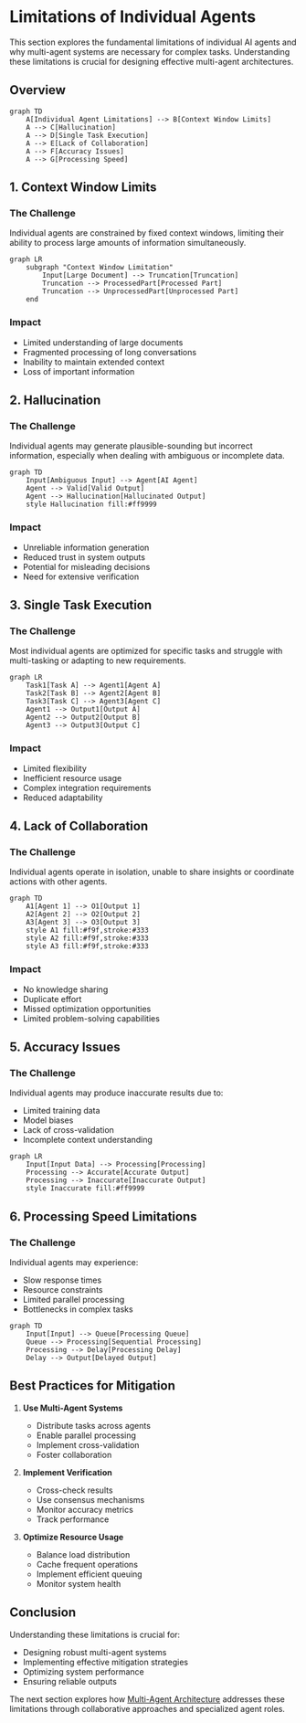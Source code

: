 # Limitations of Individual Agents

This section explores the fundamental limitations of individual AI agents and why multi-agent systems are necessary for complex tasks. Understanding these limitations is crucial for designing effective multi-agent architectures.

## Overview

```mermaid
graph TD
    A[Individual Agent Limitations] --> B[Context Window Limits]
    A --> C[Hallucination]
    A --> D[Single Task Execution]
    A --> E[Lack of Collaboration]
    A --> F[Accuracy Issues]
    A --> G[Processing Speed]
```

## 1. Context Window Limits

### The Challenge
Individual agents are constrained by fixed context windows, limiting their ability to process large amounts of information simultaneously.

```mermaid
graph LR
    subgraph "Context Window Limitation"
        Input[Large Document] --> Truncation[Truncation]
        Truncation --> ProcessedPart[Processed Part]
        Truncation --> UnprocessedPart[Unprocessed Part]
    end
```

### Impact
- Limited understanding of large documents
- Fragmented processing of long conversations
- Inability to maintain extended context
- Loss of important information

## 2. Hallucination

### The Challenge
Individual agents may generate plausible-sounding but incorrect information, especially when dealing with ambiguous or incomplete data.

```mermaid
graph TD
    Input[Ambiguous Input] --> Agent[AI Agent]
    Agent --> Valid[Valid Output]
    Agent --> Hallucination[Hallucinated Output]
    style Hallucination fill:#ff9999
```

### Impact
- Unreliable information generation
- Reduced trust in system outputs
- Potential for misleading decisions
- Need for extensive verification

## 3. Single Task Execution

### The Challenge
Most individual agents are optimized for specific tasks and struggle with multi-tasking or adapting to new requirements.

```mermaid
graph LR
    Task1[Task A] --> Agent1[Agent A]
    Task2[Task B] --> Agent2[Agent B]
    Task3[Task C] --> Agent3[Agent C]
    Agent1 --> Output1[Output A]
    Agent2 --> Output2[Output B]
    Agent3 --> Output3[Output C]
```

### Impact
- Limited flexibility
- Inefficient resource usage
- Complex integration requirements
- Reduced adaptability

## 4. Lack of Collaboration

### The Challenge
Individual agents operate in isolation, unable to share insights or coordinate actions with other agents.

```mermaid
graph TD
    A1[Agent 1] --> O1[Output 1]
    A2[Agent 2] --> O2[Output 2]
    A3[Agent 3] --> O3[Output 3]
    style A1 fill:#f9f,stroke:#333
    style A2 fill:#f9f,stroke:#333
    style A3 fill:#f9f,stroke:#333
```

### Impact
- No knowledge sharing
- Duplicate effort
- Missed optimization opportunities
- Limited problem-solving capabilities

## 5. Accuracy Issues

### The Challenge
Individual agents may produce inaccurate results due to:
- Limited training data
- Model biases
- Lack of cross-validation
- Incomplete context understanding

```mermaid
graph LR
    Input[Input Data] --> Processing[Processing]
    Processing --> Accurate[Accurate Output]
    Processing --> Inaccurate[Inaccurate Output]
    style Inaccurate fill:#ff9999
```

## 6. Processing Speed Limitations

### The Challenge
Individual agents may experience:
- Slow response times
- Resource constraints
- Limited parallel processing
- Bottlenecks in complex tasks

```mermaid
graph TD
    Input[Input] --> Queue[Processing Queue]
    Queue --> Processing[Sequential Processing]
    Processing --> Delay[Processing Delay]
    Delay --> Output[Delayed Output]
```

## Best Practices for Mitigation

1. **Use Multi-Agent Systems**
   - Distribute tasks across agents
   - Enable parallel processing
   - Implement cross-validation
   - Foster collaboration

2. **Implement Verification**
   - Cross-check results
   - Use consensus mechanisms
   - Monitor accuracy metrics
   - Track performance

3. **Optimize Resource Usage**
   - Balance load distribution
   - Cache frequent operations
   - Implement efficient queuing
   - Monitor system health

## Conclusion

Understanding these limitations is crucial for:
- Designing robust multi-agent systems
- Implementing effective mitigation strategies
- Optimizing system performance
- Ensuring reliable outputs

The next section explores how [Multi-Agent Architecture](architecture.md) addresses these limitations through collaborative approaches and specialized agent roles. 